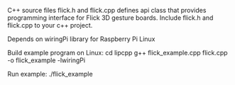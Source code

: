 C++ source files flick.h and flick.cpp defines api class that provides programming interface for Flick 3D gesture boards.
Include flick.h and flick.cpp to your c++ project.

Depends on wiringPi library for Raspberry Pi Linux

Build example program on Linux:
cd lipcpp
g++ flick_example.cpp flick.cpp -o flick_example -lwiringPi

Run example:
./flick_example
